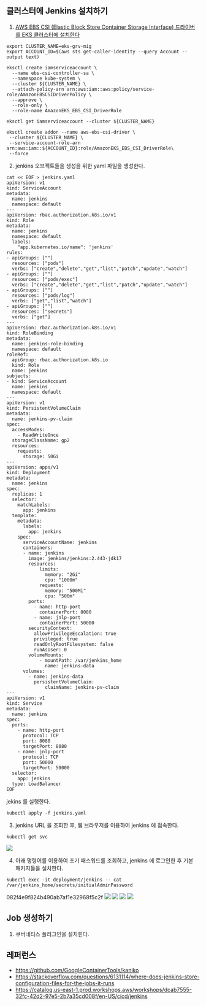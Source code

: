## 클러스터에 Jenkins 설치하기 ##

1. [AWS EBS CSI (Elastic Block Store Container Storage Interface) 드라이버를 EKS 클러스터에 설치한다](https://velog.io/@rockwellvinca/EKS-AWS-EBS-CSI-Driver-%EC%84%A4%EC%B9%98-%EB%B0%8F-%EA%B5%AC%EC%84%B1)
```
export CLUSTER_NAME=eks-grv-mig
export ACCOUNT_ID=$(aws sts get-caller-identity --query Account --output text)

eksctl create iamserviceaccount \
  --name ebs-csi-controller-sa \
  --namespace kube-system \
  --cluster ${CLUSTER_NAME} \
  --attach-policy-arn arn:aws:iam::aws:policy/service-role/AmazonEBSCSIDriverPolicy \
  --approve \
  --role-only \
  --role-name AmazonEKS_EBS_CSI_DriverRole

eksctl get iamserviceaccount --cluster ${CLUSTER_NAME}

eksctl create addon --name aws-ebs-csi-driver \
 --cluster ${CLUSTER_NAME} \
 --service-account-role-arn arn:aws:iam::${ACCOUNT_ID}:role/AmazonEKS_EBS_CSI_DriverRole\
 --force
```



2. jenkins 오브젝트들을 생성을 위한 yaml 파일을 생성한다. 
```
cat << EOF > jenkins.yaml
apiVersion: v1
kind: ServiceAccount
metadata:
  name: jenkins
  namespace: default
---
apiVersion: rbac.authorization.k8s.io/v1
kind: Role
metadata:
  name: jenkins
  namespace: default
  labels:
    "app.kubernetes.io/name": 'jenkins'
rules:
- apiGroups: [""]
  resources: ["pods"]
  verbs: ["create","delete","get","list","patch","update","watch"]
- apiGroups: [""]
  resources: ["pods/exec"]
  verbs: ["create","delete","get","list","patch","update","watch"]
- apiGroups: [""]
  resources: ["pods/log"]
  verbs: ["get","list","watch"]
- apiGroups: [""]
  resources: ["secrets"]
  verbs: ["get"]
---
apiVersion: rbac.authorization.k8s.io/v1
kind: RoleBinding
metadata:
  name: jenkins-role-binding
  namespace: default
roleRef:
  apiGroup: rbac.authorization.k8s.io
  kind: Role
  name: jenkins
subjects:
- kind: ServiceAccount
  name: jenkins
  namespace: default
---
apiVersion: v1
kind: PersistentVolumeClaim
metadata:
  name: jenkins-pv-claim
spec:
  accessModes:
    - ReadWriteOnce
  storageClassName: gp2
  resources:
    requests:
      storage: 50Gi
---
apiVersion: apps/v1
kind: Deployment
metadata:
  name: jenkins
spec:
  replicas: 1
  selector:
    matchLabels:
      app: jenkins
  template:
    metadata:
      labels:
        app: jenkins
    spec:
      serviceAccountName: jenkins
      containers:
      - name: jenkins
        image: jenkins/jenkins:2.443-jdk17
        resources:
            limits:
              memory: "2Gi"
              cpu: "1000m"
            requests:
              memory: "500Mi"
              cpu: "500m"
        ports:
          - name: http-port
            containerPort: 8080
          - name: jnlp-port
            containerPort: 50000
        securityContext:
          allowPrivilegeEscalation: true
          privileged: true
          readOnlyRootFilesystem: false
          runAsUser: 0
        volumeMounts:
            - mountPath: /var/jenkins_home
              name: jenkins-data
      volumes:
        - name: jenkins-data
          persistentVolumeClaim:
              claimName: jenkins-pv-claim
---
apiVersion: v1
kind: Service
metadata:
  name: jenkins
spec:
  ports:
    - name: http-port
      protocol: TCP
      port: 8080
      targetPort: 8080
    - name: jnlp-port
      protocol: TCP
      port: 50000
      targetPort: 50000
  selector:
    app: jenkins
  type: LoadBalancer
EOF
```

jekins 를 실행한다.  
```
kubectl apply -f jenkins.yaml
```

3. jenkins URL 을 조회한 후, 웹 브라우저를 이용하여 jenkins 에 접속한다.
```
kubectl get svc
``` 
![](https://github.com/gnosia93/eks-grv-mig/blob/main/tutorial/images/jenkins-svc.png)


4. 아래 명령어를 이용하여 초기 패스워드를 조회하고, jenkins 에 로그인한 후 기본 패키지들을 설치한다. 
```
kubectl exec -it deployment/jenkins -- cat /var/jenkins_home/secrets/initialAdminPassword
```
082f4e9f824b490ab7af1e32968f5c2f
![](https://github.com/gnosia93/eks-grv-mig/blob/main/tutorial/images/jenkins-1.png)
![](https://github.com/gnosia93/eks-grv-mig/blob/main/tutorial/images/jenkins-2.png)
![](https://github.com/gnosia93/eks-grv-mig/blob/main/tutorial/images/jenkins-3.png)
![](https://github.com/gnosia93/eks-grv-mig/blob/main/tutorial/images/jenkins-4.png)



## Job 생성하기 ##

1. 쿠버네티스 플러그인을 설치힌다. 

 





## 레퍼런스 ##
* https://github.com/GoogleContainerTools/kaniko
* https://stackoverflow.com/questions/6131114/where-does-jenkins-store-configuration-files-for-the-jobs-it-runs
* https://catalog.us-east-1.prod.workshops.aws/workshops/dcab7555-32fc-42d2-97e5-2b7a35cd008f/en-US/cicd/jenkins

